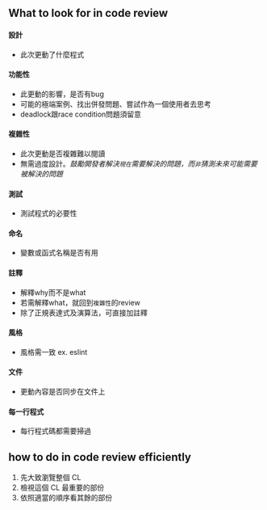 ## What to look for in code review
#### 設計
- 此次更動了什麼程式
#### 功能性
- 此更動的影響，是否有bug
- 可能的極端案例、找出併發問題、嘗試作為一個使用者去思考
- deadlock跟race condition問題須留意
#### 複雜性
- 此次更動是否複雜難以閱讀
- 無需過度設計。*鼓勵開發者解決`現在`需要解決的問題，而`非`猜測未來可能需要被解決的問題*
#### 測試 
- 測試程式的必要性
#### 命名
- 變數或函式名稱是否有用
#### 註釋
- 解釋why而不是what
- 若需解釋what，就回到`複雜性`的review
- 除了正規表達式及演算法，可直接加註釋
#### 風格
- 風格需一致 ex. eslint
#### 文件
- 更動內容是否同步在文件上
#### 每一行程式
- 每行程式碼都需要掃過

## how to do in code review efficiently
1. 先大致瀏覽整個 CL
2. 檢視這個 CL 最重要的部份
3. 依照適當的順序看其餘的部份
